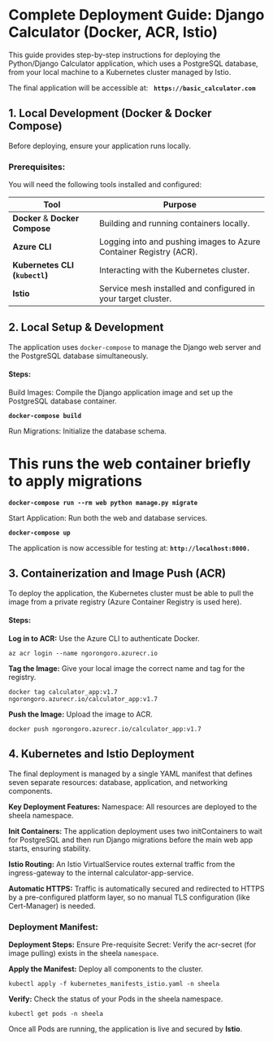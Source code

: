 # Complete Deployment Guide: Django Calculator (Docker, ACR, Istio)
This guide provides step-by-step instructions for deploying the Python/Django Calculator application, which uses a PostgreSQL database, from your local machine to a Kubernetes cluster managed by Istio.

The final application will be accessible at: **` https://basic_calculator.com`**

## 1. Local Development (Docker & Docker Compose)
Before deploying, ensure your application runs locally.

### Prerequisites:
You will need the following tools installed and configured:

| Tool | Purpose | 
| --- | --- | 
| **Docker** & **Docker Compose** | Building and running containers locally. | 
| **Azure CLI** | Logging into and pushing images to Azure Container Registry (ACR). | 
| **Kubernetes CLI (`kubectl`)** | Interacting with the Kubernetes cluster. | 
| **Istio** | Service mesh installed and configured in your target cluster. | 

## 2. Local Setup & Development
The application uses `docker-compose` to manage the Django web server and the PostgreSQL database simultaneously.

#### Steps:
 Build Images: Compile the Django application image and set up the PostgreSQL database container.

**` docker-compose build `**

Run Migrations: Initialize the database schema.

# This runs the web container briefly to apply migrations
**` docker-compose run --rm web python manage.py migrate `**

Start Application: Run both the web and database services.

**` docker-compose up `**

The application is now accessible for testing at: **` http://localhost:8000. `**

## 3. Containerization and Image Push (ACR)
To deploy the application, the Kubernetes cluster must be able to pull the image from a private registry (Azure Container Registry is used here).

#### Steps:
**Log in to ACR:** Use the Azure CLI to authenticate Docker.

` az acr login --name ngorongoro.azurecr.io `

**Tag the Image:** Give your local image the correct name and tag for the registry.

` docker tag calculator_app:v1.7 ngorongoro.azurecr.io/calculator_app:v1.7 `

**Push the Image:** Upload the image to ACR.

` docker push ngorongoro.azurecr.io/calculator_app:v1.7 `

## 4. Kubernetes and Istio Deployment
The final deployment is managed by a single YAML manifest that defines seven separate resources: database, application, and networking components.

**Key Deployment Features:**
Namespace: All resources are deployed to the sheela namespace.

**Init Containers:** The application deployment uses two initContainers to wait for PostgreSQL and then run Django migrations before the main web app starts, ensuring stability.

**Istio Routing:** An Istio VirtualService routes external traffic from the ingress-gateway to the internal calculator-app-service.

**Automatic HTTPS:** Traffic is automatically secured and redirected to HTTPS by a pre-configured platform layer, so no manual TLS configuration (like Cert-Manager) is needed.

### **Deployment Manifest:**

**Deployment Steps:**
Ensure Pre-requisite Secret: Verify the acr-secret (for image pulling) exists in the sheela `namespace`.

**Apply the Manifest:** Deploy all components to the cluster.

` kubectl apply -f kubernetes_manifests_istio.yaml -n sheela `

**Verify:** Check the status of your Pods in the sheela namespace.

` kubectl get pods -n sheela `

Once all Pods are running, the application is live and secured by **Istio**.
